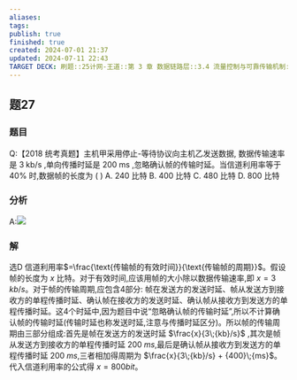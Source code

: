 ```yaml
---
aliases: 
tags: 
publish: true
finished: true
created: 2024-07-01 21:37
updated: 2024-07-11 22:43
TARGET DECK: 刷题::25计网-王道::第 3 章 数据链路层::3.4 流量控制与可靠传输机制::题27
---
```

## 题27
### 题目
Q:【2018 统考真题】主机甲采用停止-等待协议向主机乙发送数据, 数据传输速率是 $3\mathrm{\;{kb}}/\mathrm{s}$ ,单向传播时延是 ${200}\mathrm{\;{ms}}$ ,忽略确认帧的传输时延。当信道利用率等于 ${40}\%$ 时,数据帧的长度为 ( )
A. 240 比特 
B. 400 比特 
C. 480 比特 
D. 800 比特
### 分析
A:![](https://img.hwenyi.live/202407112241899.webp)
### 解
选D
信道利用率$=\frac{\text{传输帧的有效时间}}{\text{传输帧的周期}}$。假设帧的长度为 $x$ 比特。对于有效时间,应该用帧的大小除以数据传输速率,即 $x = 3\;{kb}/s$。对于帧的传输周期,应包含4部分: 帧在发送方的发送时延、帧从发送方到接收方的单程传播时延、确认帧在接收方的发送时延、确认帧从接收方到发送方的单程传播时延。这4个时延中,因为题目中说“忽略确认帧的传输时延”,所以不计算确认帧的传输时延(传输时延也称发送时延,注意与传播时延区分)。所以帧的传输周期由三部分组成:首先是帧在发送方的发送时延 $\frac{x}{3\;{kb}/s}$ ,其次是帧从发送方到接收方的单程传播时延 ${200}\;{ms}$,最后是确认帧从接收方到发送方的单程传播时延 ${200}\;{ms}$,三者相加得周期为 $\frac{x}{3\;{kb}/s} + {400}\;{ms}$。代入信道利用率的公式得 $x = {800}{bit}$。
